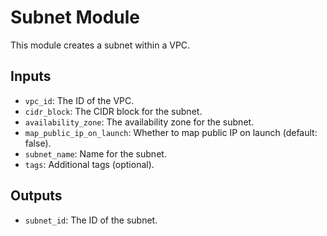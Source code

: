 # Subnet Module

This module creates a subnet within a VPC.

## Inputs

- `vpc_id`: The ID of the VPC.
- `cidr_block`: The CIDR block for the subnet.
- `availability_zone`: The availability zone for the subnet.
- `map_public_ip_on_launch`: Whether to map public IP on launch (default: false).
- `subnet_name`: Name for the subnet.
- `tags`: Additional tags (optional).

## Outputs

- `subnet_id`: The ID of the subnet.
